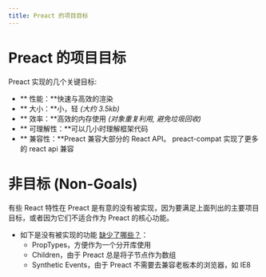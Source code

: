 ```yaml
---
title: Preact 的项目目标
---
```


# Preact 的项目目标
 
Preact 实现的几个关键目标:

- ** 性能：**快速与高效的渲染
- ** 大小：**小，轻 _(大约 3.5kb)_
- ** 效率：**高效的内存使用 _(对象重复利用, 避免垃圾回收)_
- ** 可理解性：**可以几小时理解框架代码
- ** 兼容性：**Preact 兼容大部分的 React API。 preact-compat 实现了更多的 react api 兼容

# 非目标 (Non-Goals)

有些 React 特性在 Preact 是有意的没有被实现，因为要满足上面列出的主要项目目标，或者因为它们不适合作为 Preact 的核心功能。

- 如下是没有被实现的功能 [缺少了哪些？](/guide/v8/differences-to-react#whats-missing)：
    - PropTypes，方便作为一个分开库使用 
    - Children，由于 Preact 总是将子节点作为数组
    - Synthetic Events，由于 Preact 不需要去兼容老板本的浏览器，如 IE8

[preact-compat]: https://github.com/preactjs/preact-compat/
